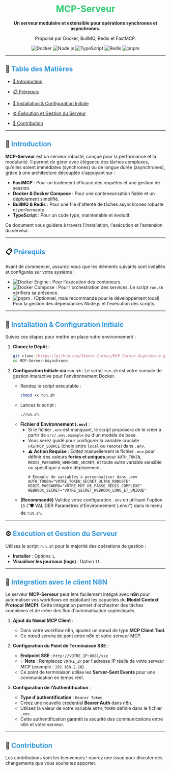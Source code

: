 <div align="center">
  <h1><font color="#2ECC71">MCP-Serveur</font></h1>
  <p><strong>Un serveur modulaire et extensible pour opérations synchrones et asynchrones.</strong></p>
  <p>Propulsé par Docker, BullMQ, Redis et FastMCP.</p>
  <p>
    <img src="https://img.shields.io/badge/Docker-2496ED?style=for-the-badge&logo=docker&logoColor=white" alt="Docker">
    <img src="https://img.shields.io/badge/Node.js-339933?style=for-the-badge&logo=nodedotjs&logoColor=white" alt="Node.js">
    <img src="https://img.shields.io/badge/TypeScript-3178C6?style=for-the-badge&logo=typescript&logoColor=white" alt="TypeScript">
    <img src="https://img.shields.io/badge/Redis-DC382D?style=for-the-badge&logo=redis&logoColor=white" alt="Redis">
    <img src="https://img.shields.io/badge/pnpm-F69220?style=for-the-badge&logo=pnpm&logoColor=white" alt="pnpm">
  </p>
</div>

---

## 📜 <font color="#3498DB">Table des Matières</font>

- [🌟 Introduction](#-introduction)
- [📋 Prérequis](#-prérequis)
- [🚀 Installation & Configuration Initiale](#-installation--configuration-initiale)
- [⚙️ Exécution et Gestion du Serveur](#️-exécution-et-gestion-du-serveur)

- [🤝 Contribution](#-contribution)

---

## 🌟 <font color="#3498DB">Introduction</font>

**MCP-Serveur** est un serveur robuste, conçue pour la performance et la modularité. Il permet de gérer avec élégance des tâches complexes, qu'elles soient immédiates (synchrones) ou de longue durée (asynchrones), grâce à une architecture découplée s'appuyant sur :

- **FastMCP** : Pour un traitement efficace des requêtes et une gestion de session.
- **Docker & Docker Compose** : Pour une conteneurisation fiable et un déploiement simplifié.
- **BullMQ & Redis** : Pour une file d'attente de tâches asynchrones robuste et performante.
- **TypeScript** : Pour un code typé, maintenable et évolutif.

Ce document vous guidera à travers l'installation, l'exécution et l'extension du serveur.

---

## 📋 <font color="#3498DB">Prérequis</font>

Avant de commencer, assurez-vous que les éléments suivants sont installés et configurés sur votre système :

- <img src="https://img.shields.io/badge/Docker_Engine- nécessaire-blue?logo=docker" alt="Docker Engine"> : Pour l'exécution des conteneurs.
- <img src="https://img.shields.io/badge/Docker_Compose (v2+)- nécessaire-blue?logo=docker" alt="Docker Compose"> : Pour l'orchestration des services. Le script `run.sh` vérifiera sa présence.
- <img src="https://img.shields.io/badge/pnpm-recommandé-orange?logo=pnpm" alt="pnpm"> : (Optionnel, mais recommandé pour le développement local) Pour la gestion des dépendances Node.js et l'exécution des scripts.

---

## 🚀 <font color="#3498DB">Installation & Configuration Initiale</font>

Suivez ces étapes pour mettre en place votre environnement :

1.  **Clonez le Dépôt** :

    ```bash
    git clone [https://github.com/Jboner-Corvus/MCP-Server-Asynchrone.git](https://github.com/Jboner-Corvus/MCP-Server-Asynchrone.git)
    cd MCP-Server-Asynchrone
    ```

2.  **Configuration Initiale via `run.sh`** :
    Le script `run.sh` est votre console de gestion interactive pour l'environnement Docker.
    - Rendez le script exécutable :
      ```bash
      chmod +x run.sh
      ```
    - Lancez le script :
      ```bash
      ./run.sh
      ```
    - **Fichier d'Environnement (`.env`)** :
      - Si le fichier `.env` est manquant, le script proposera de le créer à partir de `src/.env.example` ou d'un modèle de base.
      - Vous serez guidé pour configurer la variable cruciale `FASTMCP_SOURCE` (choix entre `local` ou `remote`) dans `.env`.
      - ⚠️ **Action Requise** : Éditez manuellement le fichier `.env` pour définir des valeurs **fortes et uniques** pour `AUTH_TOKEN`, `REDIS_PASSWORD`, `WEBHOOK_SECRET`, et toute autre variable sensible ou spécifique à votre déploiement.
        ```dotenv
        # Exemple de variables à personnaliser dans .env
        AUTH_TOKEN="VOTRE_TOKEN_SECRET_ULTRA_ROBUSTE"
        REDIS_PASSWORD="VOTRE_MOT_DE_PASSE_REDIS_COMPLEXE"
        WEBHOOK_SECRET="VOTRE_SECRET_WEBHOOK_LONG_ET_UNIQUE"
        ```
    - **(Recommandé)** Validez votre configuration `.env` en utilisant l'option `15` ("🛡️ VALIDER Paramètres d'Environnement (.env)") dans le menu de `run.sh`.

---

## ⚙️ <font color="#3498DB">Exécution et Gestion du Serveur</font>

Utilisez le script `run.sh` pour la majorité des opérations de gestion :

- **Installer** : Options `1`,
- **Visualiser les journaux (logs)** : Option `11`.

---

## 🔌 <font color="#3498DB">Intégration avec le client N8N </font>

Le serveur **MCP-Serveur** peut être facilement intégré avec **n8n** pour automatiser vos workflows en exploitant les capacités du **Model Context Protocol (MCP)**. Cette intégration permet d'orchestrer des tâches complexes et de créer des flux d'automatisation sophistiqués.

1. **Ajout du Nœud MCP Client** :

   - Dans votre workflow n8n, ajoutez un nœud de type **MCP Client Tool**.
   - Ce nœud servira de pont entre n8n et votre serveur MCP.

2. **Configuration du Point de Terminaison SSE** :

   - **Endpoint SSE** : `http://VOTRE_IP:8081/sse`
   - 💡 **Note** : Remplacez `VOTRE_IP` par l'adresse IP réelle de votre serveur MCP (exemple : `192.168.2.16`).
   - Ce point de terminaison utilise les **Server-Sent Events** pour une communication en temps réel.

3. **Configuration de l'Authentification** :
   - **Type d'authentification** : `Bearer Token`
   - Créez une nouvelle credential **Bearer Auth** dans n8n.
   - Utilisez la valeur de votre variable `AUTH_TOKEN` définie dans le fichier `.env`.
   - Cette authentification garantit la sécurité des communications entre n8n et votre serveur.

---

## 🤝 <font color="#3498DB">Contribution</font>

Les contributions sont les bienvenues ! ouvrez une _issue_ pour discuter des changements que vous souhaitez apporter.
